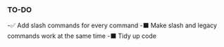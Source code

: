 ### TO-DO

-✅ Add slash commands for every command
-⬛ Make slash and legacy commands work at the same time
-⬛ Tidy up code
